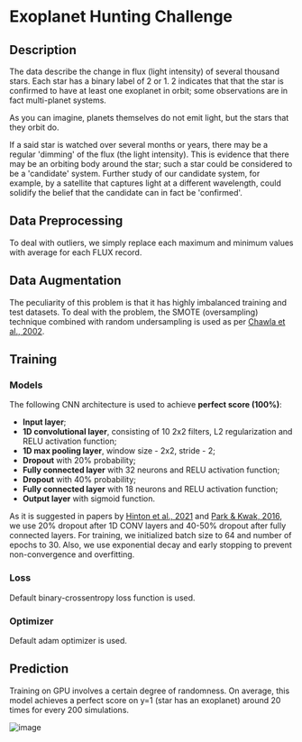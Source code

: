 # Exoplanet Hunting Challenge

## Description

The data describe the change in flux (light intensity) of several thousand
stars.
Each star has a binary label of 2 or 1.
2 indicates that that the star is confirmed to have at least one exoplanet in
orbit; some observations are in fact multi-planet systems.

As you can imagine, planets themselves do not emit light, but the stars that
they orbit do.

If a said star is watched over several months or years, there may be a regular
'dimming' of the flux (the light intensity).
This is evidence that there may be an orbiting body around the star; such a star
could be considered to be a 'candidate' system.
Further study of our candidate system, for example, by a satellite that captures
light at a different wavelength, could solidify the belief that the candidate
can in fact be 'confirmed'.

## Data Preprocessing

To deal with outliers, we simply replace each maximum and minimum values with
average for each FLUX record.

## Data Augmentation

The peculiarity of this problem is that it has highly imbalanced training and
test datasets. To deal with the problem, the SMOTE (oversampling) technique
combined with random undersampling is used as per
[Chawla et al., 2002](https://arxiv.org/pdf/1106.1813.pdf).

## Training

### Models

The following CNN architecture is used to achieve **perfect score (100%)**:

- **Input layer**;
- **1D convolutional layer**, consisting of 10 2x2 filters, L2 regularization and RELU activation function;
- **1D max pooling layer**, window size - 2x2, stride - 2;
- **Dropout** with 20% probability;
- **Fully connected layer** with 32 neurons and RELU activation function;
- **Dropout** with 40% probability;
- **Fully connected layer** with 18 neurons and RELU activation function;
- **Output layer** with sigmoid function.

As it is suggested in papers by
[Hinton et al., 2021](https://arxiv.org/pdf/1207.0580.pdf) and
[Park & Kwak, 2016](http://mipal.snu.ac.kr/images/1/16/Dropout_ACCV2016.pdf),
we use 20% dropout after 1D CONV layers and 40-50% dropout after fully connected
layers.
For training, we initialized batch size to 64 and number of epochs to 30.
Also, we use exponential decay and early stopping to prevent non-convergence and
overfitting.

### Loss

Default binary-crossentropy loss function is used.

### Optimizer

Default adam optimizer is used.

## Prediction

Training on GPU involves a certain degree of randomness.
On average, this model achieves a perfect score on y=1 (star has an exoplanet)
around 20 times for every 200 simulations.

![image](https://user-images.githubusercontent.com/73081144/114321610-f0e3b380-9ad8-11eb-91b2-38526202d29d.png)

